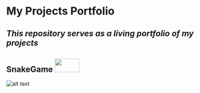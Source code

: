 # My Projects Portfolio
## *This repository serves as a living portfolio of my projects*

## **SnakeGame** <img src="https://github.com/pamyjak/portfolio/blob/main/src/assets/SnakeGame.gif" width="64" height="36" />

![alt text](https://github.com/pamyjak/portfolio/blob/main/src/assets/SnakeGame.gif)





















